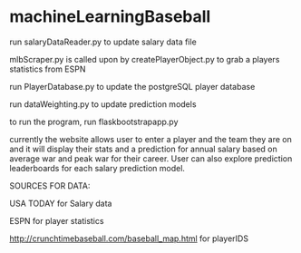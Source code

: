 # machineLearningBaseball


run salaryDataReader.py to update salary data file

mlbScraper.py is called upon by createPlayerObject.py to grab a players statistics from ESPN

run PlayerDatabase.py to update the postgreSQL player database

run dataWeighting.py to update prediction models

to run the program, run flaskbootstrapapp.py 

currently the website allows user to enter a player and the team they are on and it will display their stats and a prediction for annual salary based on average war and 
peak war for their career. User can also explore prediction leaderboards for each salary prediction model.


SOURCES FOR DATA:

	
USA TODAY for Salary data

ESPN for player statistics

http://crunchtimebaseball.com/baseball_map.html for playerIDS